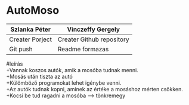 # AutoMoso

| Szlanka Péter    | Vinczeffy Gergely |
| -------------   | ------------- |
| Creater Porject  | Creater Github repository  |
| Git push  | Readme formazas  |

#leírás<br>
+Vannak koszos autók, amik a mosóba tudnak menni.<br>
+Mosás után tiszta az autó<br>
+Külömböző programokat lehet igénybe venni.<br>
+Az autók tudnak kopni, aminek az értéke a mosáshoz mérten csökken.<br>
+Kocsi be tud ragadni a mosóba --> tönkremegy<br>
